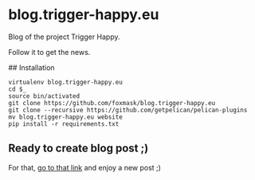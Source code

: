 # blog.trigger-happy.eu
Blog of the project Trigger Happy.

Follow it to get the news.

## Installation

```shell
virtualenv blog.trigger-happy.eu
cd $_
source bin/activated
git clone https://github.com/foxmask/blog.trigger-happy.eu
git clone --recursive https://github.com/getpelican/pelican-plugins
mv blog.trigger-happy.eu website
pip install -r requirements.txt
```

## Ready to create blog post ;)

For that, [go to that link](https://github.com/foxmask/foxmask.trigger-happy.eu/new/master) and enjoy a new post ;)
